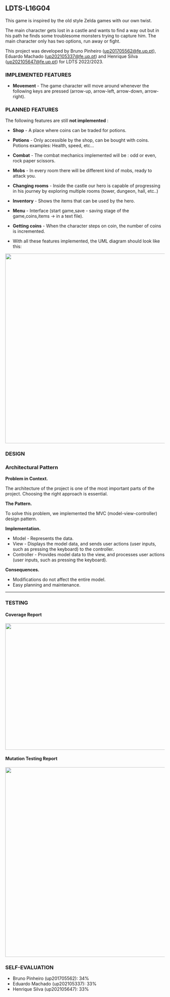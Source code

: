 ## LDTS-L16G04  <XELDA>

This game is inspired by the old style Zelda games with our own twist.

The main character gets lost in a castle and wants to find a way out but in his path he finds some troublesome monsters trying to capture him. The main character only has two options, run away or fight.

This project was developed by Bruno Pinheiro (up201705562@fe.up.pt), Eduardo Machado (up202105337@fe.up.pt) and Henrique Silva (up202105647@fe.up.pt) for LDTS 2022/2023.


### IMPLEMENTED FEATURES

- **Movement** - The game character will move around whenever the following keys are pressed (arrow-up, arrow-left, arrow-down, arrow-right).

### PLANNED FEATURES

The following features are still **not implemented** :
- **Shop** - A place where coins can be traded for potions.
- **Potions** - Only accessible by the shop, can be bought with coins. Potions examples: Health, speed, etc...
- **Combat** - The combat mechanics implemented will be : odd or even, rock paper scissors.
- **Mobs** - In every room there will be different kind of mobs, ready to attack you.
- **Changing rooms** - Inside the castle our hero is capable of progressing in his journey by exploring multiple rooms (tower, dungeon, hall, etc..)
- **Inventory** - Shows the items that can be used by the hero.
- **Menu** - Interface (start game,save - saving stage of the game,coins,items -> in a text file).
- **Getting coins** - When the character steps on coin, the number of coins is incremented.


- With all these features implemented, the UML diagram should look like this:

<img height="600" src="/Users/henrique/Desktop/Captura de ecrã 2022-11-25, às 23.41.42.png" width="1000"/>

### DESIGN

### Architectural Pattern

**Problem in Context.**

The architecture of the project is one of the most important parts of the project. Choosing the right approach is essential.

**The Pattern.**

To solve this problem, we implemented the MVC (model-view-controller) design pattern.

**Implementation.**
- Model - Represents the data.
- View - Displays the model data, and sends user actions (user inputs, such as pressing the keyboard) to the controller.
- Controller - Provides model data to the view, and processes user actions (user inputs, such as pressing the keyboard).


**Consequences.**
- Modifications do not affect the entire model.
- Easy planning and maintenance.

------

### TESTING

#### Coverage Report

<img height="400" src="/Users/henrique/Desktop/Captura de ecrã 2022-11-25, às 22.44.35.png" width="1000"/>

#### Mutation Testing Report

<img height="600" src="/Users/henrique/Desktop/Captura de ecrã 2022-11-25, às 22.13.36.png" width="1000"/>

### SELF-EVALUATION

- Bruno Pinheiro (up201705562): 34%
- Eduardo Machado (up202105337): 33%
- Henrique Silva (up202105647): 33%
